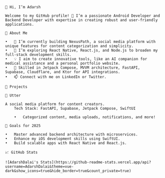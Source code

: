 	👋 Hi, I’m Adarsh

	Welcome to my GitHub profile! 🚀 I’m a passionate Android Developer and Backend Developer with expertise in creating robust and user-friendly applications.

	🌟 About Me

	•	🔭 I’m currently building NexusPath, a social media platform with unique features for content categorization and simplicity.
	•	🌱 I’m exploring React Native, React.js, and Node.js to broaden my full-stack development skills.
	•	💡 I aim to create innovative tools, like an AI companion for medical assistance and a personal portfolio website.
	•	💼 Skilled in Jetpack Compose, MVVM architecture, FastAPI, Supabase, Cloudflare, and Ktor for API integrations.
	•	📫 Connect with me on LinkedIn or Twitter.

	🚀 Projects

	🔹 Utter

	A social media platform for content creators.
		Tech Stack: FastAPI, Supabase, Jetpack Compose, SwiftUI

		•	Categorized content, media uploads, notifications, and more!

	🎯 Goals for 2025

	•	Master advanced backend architecture with microservices.
	•	Enhance my iOS development skills using SwiftUI.
	•	Build scalable apps with React Native and React.js.

	📈 GitHub Stats

	![AdarshDalai's Stats](https://github-readme-stats.vercel.app/api?username=AdarshDalai&theme=vue-dark&show_icons=true&hide_border=true&count_private=true)
